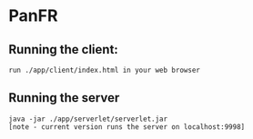 # PanFR

## Running the client:  
    run ./app/client/index.html in your web browser

## Running the server  
    java -jar ./app/serverlet/serverlet.jar
    [note - current version runs the server on localhost:9998]
